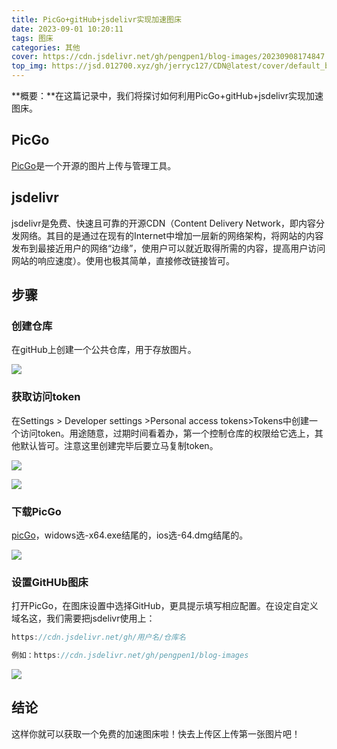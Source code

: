 ```yaml
---
title: PicGo+gitHub+jsdelivr实现加速图床
date: 2023-09-01 10:20:11
tags: 图床
categories: 其他
cover: https://cdn.jsdelivr.net/gh/pengpen1/blog-images/20230908174847.png
top_img: https://jsd.012700.xyz/gh/jerryc127/CDN@latest/cover/default_bg.png
---
```

**概要：**在这篇记录中，我们将探讨如何利用PicGo+gitHub+jsdelivr实现加速图床。

## PicGo

[PicGo](https://molunerfinn.com/PicGo/)是一个开源的图片上传与管理工具。

## jsdelivr

jsdelivr是免费、快速且可靠的开源CDN（Content Delivery Network，即内容分发网络。其目的是通过在现有的Internet中增加一层新的网络架构，将网站的内容发布到最接近用户的网络“边缘”，使用户可以就近取得所需的内容，提高用户访问网站的响应速度）。使用也极其简单，直接修改链接皆可。

## 步骤

### 创建仓库

在gitHub上创建一个公共仓库，用于存放图片。

![](https://cdn.jsdelivr.net/gh/pengpen1/blog-images/20230907202830.png)

### 获取访问token

在Settings > Developer settings >Personal access tokens>Tokens中创建一个访问token。用途随意，过期时间看着办，第一个控制仓库的权限给它选上，其他默认皆可。注意这里创建完毕后要立马复制token。

![](https://cdn.jsdelivr.net/gh/pengpen1/blog-images/20230907203052.png)

![](https://cdn.jsdelivr.net/gh/pengpen1/blog-images/20230907203346.png)

### 下载PicGo

[picGo](https://molunerfinn.com/PicGo/)，widows选-x64.exe结尾的，ios选-64.dmg结尾的。

![](https://cdn.jsdelivr.net/gh/pengpen1/blog-images/20230907204038.png)

### 设置GitHUb图床

打开PicGo，在图床设置中选择GitHub，更具提示填写相应配置。在设定自定义域名这，我们需要把jsdelivr使用上：

```js
https://cdn.jsdelivr.net/gh/用户名/仓库名

例如：https://cdn.jsdelivr.net/gh/pengpen1/blog-images
```

![](https://cdn.jsdelivr.net/gh/pengpen1/blog-images/20230907204416.png)

## 结论

这样你就可以获取一个免费的加速图床啦！快去上传区上传第一张图片吧！

